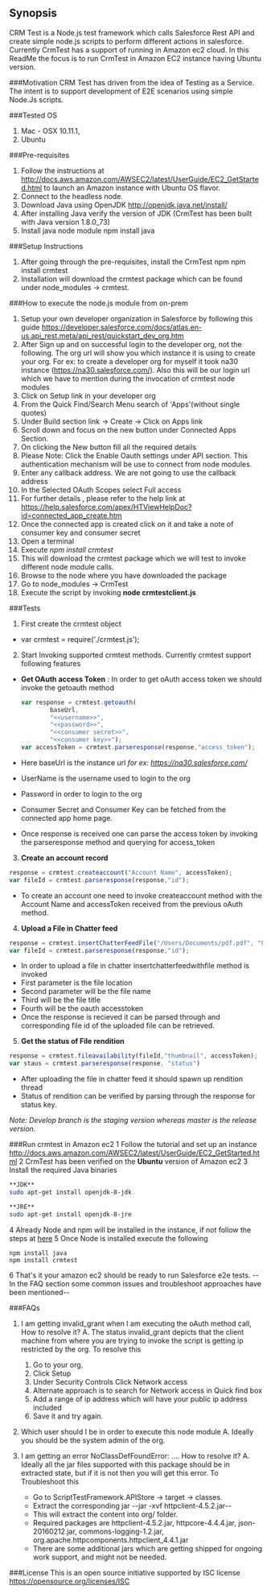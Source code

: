## Synopsis
CRM Test is a Node.js test framework which calls Salesforce Rest API and create simple node.js scripts to perform different actions in salesforce. Currently CrmTest has a support of running in Amazon ec2 cloud. In this ReadMe the focus is to run CrmTest in Amazon EC2 instance having Ubuntu version.

###Motivation
CRM Test has driven from the idea of Testing as a Service. The intent is to support development of E2E scenarios using simple Node.Js scripts. 

###Tested OS
1. Mac - OSX 10.11.1, 
2. Ubuntu

###Pre-requisites
1. Follow the instructions at http://docs.aws.amazon.com/AWSEC2/latest/UserGuide/EC2_GetStarted.html to launch an Amazon instance with Ubuntu OS flavor.
2. Connect to the headless node.
3. Download Java using OpenJDK http://openjdk.java.net/install/
4. After installing Java verify the version of JDK (CrmTest has been built with Java version 1.8.0_73)
5. Install java node module
    npm install java

###Setup Instructions
1. After going through the pre-requisites, install the CrmTest npm
    npm install crmtest
2. Installation will download the crmtest package which can be found under node_modules -> crmtest.

###How to execute the node.js module from on-prem
1. Setup your own developer organization in Salesforce by following this guide https://developer.salesforce.com/docs/atlas.en-us.api_rest.meta/api_rest/quickstart_dev_org.htm
2. After Sign up and on successful login to the developer org, not the following. The org url will show you which instance it is using to create your org. For ex: to create a developer org for myself it took na30 instance (https://na30.salesforce.com/). Also this will be our login url which we have to mention during the invocation of crmtest node modules
3. Click on Setup link in your developer org
4. From the Quick Find/Search Menu search of 'Apps'(without single quotes)
5. Under Build section link -> Create -> Click on Apps link
6. Scroll down and focus on the new button under Connected Apps Section. 
7. On clicking the New button fill all the required details
8. Please Note: Click the Enable Oauth settings under API section. This authentication mechanism will be use to connect from node modules.
9. Enter any callback address. We are not going to use the callback address
10. In the Selected OAuth Scopes select Full access
11. For further details , please refer to the help link at https://help.salesforce.com/apex/HTViewHelpDoc?id=connected_app_create.htm
12. Once the connected app is created click on it and take a note of consumer key and consumer secret
13. Open a terminal
14. Execute _npm install crmtest_
15. This will download the crmtest package which we will test to invoke different node module calls.
14. Browse to the node where you have downloaded the package
15. Go to node_modules -> CrmTest 
16. Execute the script by invoking **node crmtestclient.js**

###Tests
1. First create the crmtest object
  * var crmtest = require('./crmtest.js');

2. Start Invoking supported crmtest methods. Currently crmtest support following features
  * **Get OAuth access Token** : In order to get oAuth access token we should invoke the getoauth method

    ```javascript
    var response = crmtest.getoauth(
		    baseUrl,
		    "<<username>>",
			"<<password>>",
			"<<consumer secret>>",
			"<<consumer key>>");
    var accessToken = crmtest.parseresponse(response,"access_token");
    ```

  * Here baseUrl is the instance url _for ex: https://na30.salesforce.com/_
  * UserName is the username used to login to the org
  * Password in order to login to the org
  * Consumer Secret and Consumer Key can be fetched from the connected app home page.
  * Once response is received one can parse the access token by invoking the parseresponse method and querying for access_token
  
3. **Create an account record**
  ```javascript    
  response = crmtest.createaccount("Account Name", accessToken);
  var fileId = crmtest.parseresponse(response,"id");
  ```
  
  * To create an account one need to invoke createaccount method with the Account Name and accessToken received from the previous oAuth method.
  
4. **Upload a File in Chatter feed**
  ```javascript
  response = crmtest.insertChatterFeedFile("/Users/Documents/pdf.pdf", "File Name","Title", accessToken);
  var fileId = crmtest.parseresponse(response,"id");
  ```
  * In order to upload a file in chatter insertchatterfeedwithfile method is invoked
  * First parameter is the file location
  * Second parameter will be the file name
  * Third will be the file title
  * Fourth will be the oauth accesstoken
  * Once the response is recieved it can be parsed through and corresponding file id of the uploaded file can be retrieved.
   
5. **Get the status of File rendition**
  ```javascript
  response = crmtest.fileavailability(fileId,"thumbnail", accessToken);
  var staus = crmtest.parseresponse(response, "status")
  ```
  * After uploading the file in chatter feed it should spawn up rendition thread
  * Status of rendition can be verified by parsing through the response for status key.
 
_Note: Develop branch is the staging version whereas master is the release version._

###Run crmtest in Amazon ec2
1 Follow the tutorial and set up an instance http://docs.aws.amazon.com/AWSEC2/latest/UserGuide/EC2_GetStarted.html
2 CrmTest has been verified on the **Ubuntu** version of Amazon ec2
3 Install the required Java binaries
```bash
**JDK**
sudo apt-get install openjdk-8-jdk
```
```bash
**JRE**
sudo apt-get install openjdk-8-jre
```
4 Already Node and npm will be installed in the instance, if not follow the steps at [here](https://nodejs.org/en/download/package-manager/)
5 Once Node is installed execute the following
```node
npm install java
npm install crmtest
```
6 That's it your amazon ec2 should be ready to run Salesforce e2e tests.
--In the FAQ section some common issues and troubleshoot approaches have been mentioned--

###FAQs
1. I am getting invalid_grant when I am executing the oAuth method call, How to resolve it?
A. The status invalid_grant depicts that the client machine from where you are trying to invoke the script is getting ip restricted by the org. To resolve this 
   1. Go to your org.
   2. Click Setup
   3. Under Security Controls Click Network access
   4. Alternate approach is to search for Network access in Quick find box
   5. Add a range of ip address which will have your public ip address included
   6. Save it and try again.

2. Which user should I be in order to execute this node module
A. Ideally you should be the system admin of the org. 

3. I am getting an error NoClassDefFoundError: .... How to resolve it?
A. Ideally all the jar files supported with this package should be in extracted state, but if it is not then you will get this error. To Troubleshoot this 
   * Go to ScriptTestFramework.APIStore -> target -> classes.
   * Extract the corresponding jar
   --jar -xvf httpclient-4.5.2.jar--
   * This will extract the content into org/ folder.
   * Required packages are httpclient-4.5.2.jar, httpcore-4.4.4.jar, json-20160212.jar, commons-logging-1.2.jar, org.apache.httpcomponents.httpclient_4.4.1.jar
   * There are some additional jars which are getting shipped for ongoing work support, and might not be needed.
   
###License
This is an open source initiative supported by ISC license https://opensource.org/licenses/ISC
